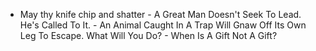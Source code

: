 - May thy knife chip and shatter - A Great Man Doesn't Seek To Lead. He's Called To It. - An Animal Caught In A Trap Will Gnaw Off Its Own Leg To Escape. What Will You Do? - When Is A Gift Not A Gift?
